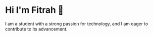 # Hi I'm Fitrah 👋
I am a student with a strong passion for technology, and I am eager to contribute to its advancement.
